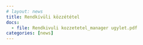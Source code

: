 ```yaml
---
# layout: news
title: Rendkívüli közzététel
docs:
  - file: Rendkivuli kozzetetel_manager ugylet.pdf
categories: [news]
---
```

